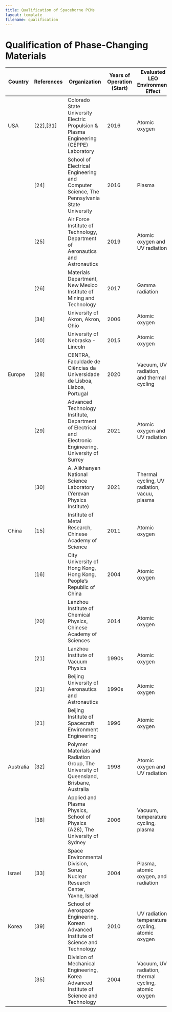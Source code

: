 ```yaml
---
title: Qualification of Spaceborne PCMs
layout: template
filename: qualification
--- 
```


# Qualification of Phase-Changing Materials

| Country | References | Organization | Years of Operation (Start) | Evaluated LEO Environment Effect |
|---|---|---|---|---|
| USA | [22],[31] | Colorado State University Electric Propulsion & Plasma Engineering (CEPPE) Laboratory | 2016 | Atomic oxygen |
|  | [24] | School of Electrical Engineering and Computer Science, The Pennsylvania State University | 2016 | Plasma |
|  | [25] | Air Force Institute of Technology, Department of Aeronautics and Astronautics | 2019 | Atomic oxygen and UV radiation |
|  | [26] | Materials Department, New Mexico Institute of Mining and Technology | 2017 | Gamma radiation |
|  | [34] | University of Akron, Akron, Ohio | 2006 | Atomic oxygen |
|  | [40] | University of Nebraska - Lincoln | 2015 | Atomic oxygen |
| Europe | [28] | CENTRA, Faculdade de Ciências da Universidade de Lisboa, Lisboa, Portugal | 2020 | Vacuum, UV radiation, and thermal cycling |
|  | [29] | Advanced Technology Institute, Department of Electrical and Electronic Engineering, University of Surrey | 2021 | Atomic oxygen and UV radiation |
|  | [30] | A. Alikhanyan National Science Laboratory (Yerevan Physics Institute) | 2021 | Thermal cycling, UV radiation, vacuu, plasma |
| China | [15] | Institute of Metal Research, Chinese Academy of Science | 2011 | Atomic oxygen |
|  | [16] | City University of Hong Kong, Hong Kong, People’s Republic of China | 2004 | Atomic oxygen |
|  | [20] | Lanzhou Institute of Chemical Physics, Chinese Academy of Sciences | 2014 | Atomic oxygen |
|  | [21] | Lanzhou Institute of Vacuum Physics | 1990s | Atomic oxygen |
|  | [21] | Beijing University of Aeronautics and Astronautics | 1990s | Atomic oxygen |
|  | [21] | Beijing Institute of Spacecraft Environment Engineering | 1996 | Atomic oxygen |
| Australia | [32] | Polymer Materials and Radiation Group, The University of Queensland, Brisbane, Australia | 1998 | Atomic oxygen and UV radiation |
|  | [38] | Applied and Plasma Physics, School of Physics (A28), The University of Sydney | 2006 | Vacuum, temperature cycling, plasma |
| Israel | [33] | Space Environmental Division, Soruq Nuclear Research Center, Yavne, Israel | 2004 | Plasma, atomic oxygen, and radiation |
| Korea | [39] | School of Aerospace Engineering, Korean Advanced Institute of Science and Technology | 2010 | UV radiation, temperature cycling, atomic oxygen |
|  | [35] | Division of Mechanical Engineering, Korea Advanced Institute of Science and Technology | 2004 | Vacuum, UV radiation, thermal cycling, atomic oxygen |
